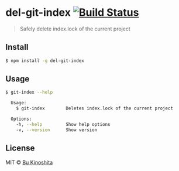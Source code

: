 # del-git-index [![Build Status](https://travis-ci.org/bukinoshita/del-git-index.svg?branch=master)](https://travis-ci.org/bukinoshita/del-git-index)

> Safely delete index.lock of the current project

## Install
```bash
$ npm install -g del-git-index
```

## Usage
```bash
$ git-index --help

  Usage:
    $ git-index        Deletes index.lock of the current project

  Options:
    -h, --help         Show help options
    -v, --version      Show version
```

## License

MIT © [Bu Kinoshita](https://bukinoshita.io)
